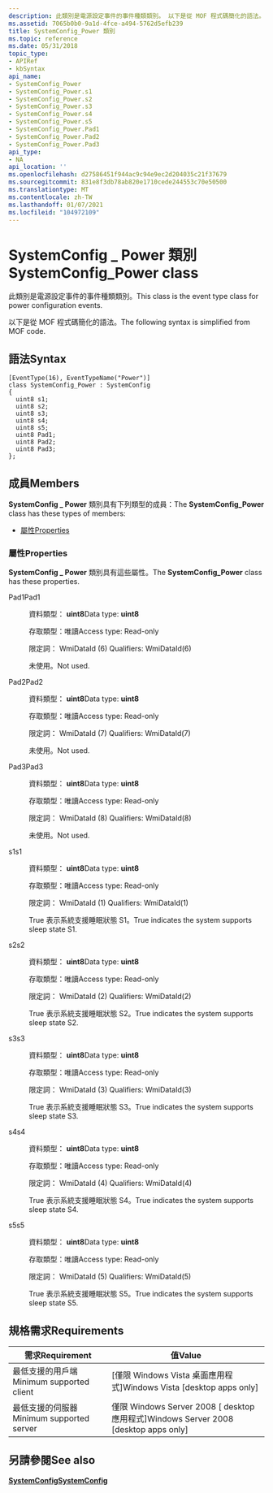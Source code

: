 ```yaml
---
description: 此類別是電源設定事件的事件種類類別。 以下是從 MOF 程式碼簡化的語法。
ms.assetid: 7065b0b0-9a1d-4fce-a494-5762d5efb239
title: SystemConfig_Power 類別
ms.topic: reference
ms.date: 05/31/2018
topic_type:
- APIRef
- kbSyntax
api_name:
- SystemConfig_Power
- SystemConfig_Power.s1
- SystemConfig_Power.s2
- SystemConfig_Power.s3
- SystemConfig_Power.s4
- SystemConfig_Power.s5
- SystemConfig_Power.Pad1
- SystemConfig_Power.Pad2
- SystemConfig_Power.Pad3
api_type:
- NA
api_location: ''
ms.openlocfilehash: d27586451f944ac9c94e9ec2d204035c21f37679
ms.sourcegitcommit: 831e8f3db78ab820e1710cede244553c70e50500
ms.translationtype: MT
ms.contentlocale: zh-TW
ms.lasthandoff: 01/07/2021
ms.locfileid: "104972109"
---
```

# <a name="systemconfig_power-class"></a><span data-ttu-id="cc831-104">SystemConfig \_ Power 類別</span><span class="sxs-lookup"><span data-stu-id="cc831-104">SystemConfig\_Power class</span></span>

<span data-ttu-id="cc831-105">此類別是電源設定事件的事件種類類別。</span><span class="sxs-lookup"><span data-stu-id="cc831-105">This class is the event type class for power configuration events.</span></span>

<span data-ttu-id="cc831-106">以下是從 MOF 程式碼簡化的語法。</span><span class="sxs-lookup"><span data-stu-id="cc831-106">The following syntax is simplified from MOF code.</span></span>

## <a name="syntax"></a><span data-ttu-id="cc831-107">語法</span><span class="sxs-lookup"><span data-stu-id="cc831-107">Syntax</span></span>

``` syntax
[EventType(16), EventTypeName("Power")]
class SystemConfig_Power : SystemConfig
{
  uint8 s1;
  uint8 s2;
  uint8 s3;
  uint8 s4;
  uint8 s5;
  uint8 Pad1;
  uint8 Pad2;
  uint8 Pad3;
};
```

## <a name="members"></a><span data-ttu-id="cc831-108">成員</span><span class="sxs-lookup"><span data-stu-id="cc831-108">Members</span></span>

<span data-ttu-id="cc831-109">**SystemConfig \_ Power** 類別具有下列類型的成員：</span><span class="sxs-lookup"><span data-stu-id="cc831-109">The **SystemConfig\_Power** class has these types of members:</span></span>

-   [<span data-ttu-id="cc831-110">屬性</span><span class="sxs-lookup"><span data-stu-id="cc831-110">Properties</span></span>](#properties)

### <a name="properties"></a><span data-ttu-id="cc831-111">屬性</span><span class="sxs-lookup"><span data-stu-id="cc831-111">Properties</span></span>

<span data-ttu-id="cc831-112">**SystemConfig \_ Power** 類別具有這些屬性。</span><span class="sxs-lookup"><span data-stu-id="cc831-112">The **SystemConfig\_Power** class has these properties.</span></span>

<dl> <dt>

<span data-ttu-id="cc831-113">Pad1</span><span class="sxs-lookup"><span data-stu-id="cc831-113">Pad1</span></span>
</dt> <dd> <dl> <dt>

<span data-ttu-id="cc831-114">資料類型： **uint8**</span><span class="sxs-lookup"><span data-stu-id="cc831-114">Data type: **uint8**</span></span>
</dt> <dt>

<span data-ttu-id="cc831-115">存取類型：唯讀</span><span class="sxs-lookup"><span data-stu-id="cc831-115">Access type: Read-only</span></span>
</dt> <dt>

<span data-ttu-id="cc831-116">限定詞： WmiDataId (6) </span><span class="sxs-lookup"><span data-stu-id="cc831-116">Qualifiers: WmiDataId(6)</span></span>
</dt> </dl>

<span data-ttu-id="cc831-117">未使用。</span><span class="sxs-lookup"><span data-stu-id="cc831-117">Not used.</span></span>

</dd> <dt>

<span data-ttu-id="cc831-118">Pad2</span><span class="sxs-lookup"><span data-stu-id="cc831-118">Pad2</span></span>
</dt> <dd> <dl> <dt>

<span data-ttu-id="cc831-119">資料類型： **uint8**</span><span class="sxs-lookup"><span data-stu-id="cc831-119">Data type: **uint8**</span></span>
</dt> <dt>

<span data-ttu-id="cc831-120">存取類型：唯讀</span><span class="sxs-lookup"><span data-stu-id="cc831-120">Access type: Read-only</span></span>
</dt> <dt>

<span data-ttu-id="cc831-121">限定詞： WmiDataId (7) </span><span class="sxs-lookup"><span data-stu-id="cc831-121">Qualifiers: WmiDataId(7)</span></span>
</dt> </dl>

<span data-ttu-id="cc831-122">未使用。</span><span class="sxs-lookup"><span data-stu-id="cc831-122">Not used.</span></span>

</dd> <dt>

<span data-ttu-id="cc831-123">Pad3</span><span class="sxs-lookup"><span data-stu-id="cc831-123">Pad3</span></span>
</dt> <dd> <dl> <dt>

<span data-ttu-id="cc831-124">資料類型： **uint8**</span><span class="sxs-lookup"><span data-stu-id="cc831-124">Data type: **uint8**</span></span>
</dt> <dt>

<span data-ttu-id="cc831-125">存取類型：唯讀</span><span class="sxs-lookup"><span data-stu-id="cc831-125">Access type: Read-only</span></span>
</dt> <dt>

<span data-ttu-id="cc831-126">限定詞： WmiDataId (8) </span><span class="sxs-lookup"><span data-stu-id="cc831-126">Qualifiers: WmiDataId(8)</span></span>
</dt> </dl>

<span data-ttu-id="cc831-127">未使用。</span><span class="sxs-lookup"><span data-stu-id="cc831-127">Not used.</span></span>

</dd> <dt>

<span data-ttu-id="cc831-128">s1</span><span class="sxs-lookup"><span data-stu-id="cc831-128">s1</span></span>
</dt> <dd> <dl> <dt>

<span data-ttu-id="cc831-129">資料類型： **uint8**</span><span class="sxs-lookup"><span data-stu-id="cc831-129">Data type: **uint8**</span></span>
</dt> <dt>

<span data-ttu-id="cc831-130">存取類型：唯讀</span><span class="sxs-lookup"><span data-stu-id="cc831-130">Access type: Read-only</span></span>
</dt> <dt>

<span data-ttu-id="cc831-131">限定詞： WmiDataId (1) </span><span class="sxs-lookup"><span data-stu-id="cc831-131">Qualifiers: WmiDataId(1)</span></span>
</dt> </dl>

<span data-ttu-id="cc831-132">True 表示系統支援睡眠狀態 S1。</span><span class="sxs-lookup"><span data-stu-id="cc831-132">True indicates the system supports sleep state S1.</span></span>

</dd> <dt>

<span data-ttu-id="cc831-133">s2</span><span class="sxs-lookup"><span data-stu-id="cc831-133">s2</span></span>
</dt> <dd> <dl> <dt>

<span data-ttu-id="cc831-134">資料類型： **uint8**</span><span class="sxs-lookup"><span data-stu-id="cc831-134">Data type: **uint8**</span></span>
</dt> <dt>

<span data-ttu-id="cc831-135">存取類型：唯讀</span><span class="sxs-lookup"><span data-stu-id="cc831-135">Access type: Read-only</span></span>
</dt> <dt>

<span data-ttu-id="cc831-136">限定詞： WmiDataId (2) </span><span class="sxs-lookup"><span data-stu-id="cc831-136">Qualifiers: WmiDataId(2)</span></span>
</dt> </dl>

<span data-ttu-id="cc831-137">True 表示系統支援睡眠狀態 S2。</span><span class="sxs-lookup"><span data-stu-id="cc831-137">True indicates the system supports sleep state S2.</span></span>

</dd> <dt>

<span data-ttu-id="cc831-138">s3</span><span class="sxs-lookup"><span data-stu-id="cc831-138">s3</span></span>
</dt> <dd> <dl> <dt>

<span data-ttu-id="cc831-139">資料類型： **uint8**</span><span class="sxs-lookup"><span data-stu-id="cc831-139">Data type: **uint8**</span></span>
</dt> <dt>

<span data-ttu-id="cc831-140">存取類型：唯讀</span><span class="sxs-lookup"><span data-stu-id="cc831-140">Access type: Read-only</span></span>
</dt> <dt>

<span data-ttu-id="cc831-141">限定詞： WmiDataId (3) </span><span class="sxs-lookup"><span data-stu-id="cc831-141">Qualifiers: WmiDataId(3)</span></span>
</dt> </dl>

<span data-ttu-id="cc831-142">True 表示系統支援睡眠狀態 S3。</span><span class="sxs-lookup"><span data-stu-id="cc831-142">True indicates the system supports sleep state S3.</span></span>

</dd> <dt>

<span data-ttu-id="cc831-143">s4</span><span class="sxs-lookup"><span data-stu-id="cc831-143">s4</span></span>
</dt> <dd> <dl> <dt>

<span data-ttu-id="cc831-144">資料類型： **uint8**</span><span class="sxs-lookup"><span data-stu-id="cc831-144">Data type: **uint8**</span></span>
</dt> <dt>

<span data-ttu-id="cc831-145">存取類型：唯讀</span><span class="sxs-lookup"><span data-stu-id="cc831-145">Access type: Read-only</span></span>
</dt> <dt>

<span data-ttu-id="cc831-146">限定詞： WmiDataId (4) </span><span class="sxs-lookup"><span data-stu-id="cc831-146">Qualifiers: WmiDataId(4)</span></span>
</dt> </dl>

<span data-ttu-id="cc831-147">True 表示系統支援睡眠狀態 S4。</span><span class="sxs-lookup"><span data-stu-id="cc831-147">True indicates the system supports sleep state S4.</span></span>

</dd> <dt>

<span data-ttu-id="cc831-148">s5</span><span class="sxs-lookup"><span data-stu-id="cc831-148">s5</span></span>
</dt> <dd> <dl> <dt>

<span data-ttu-id="cc831-149">資料類型： **uint8**</span><span class="sxs-lookup"><span data-stu-id="cc831-149">Data type: **uint8**</span></span>
</dt> <dt>

<span data-ttu-id="cc831-150">存取類型：唯讀</span><span class="sxs-lookup"><span data-stu-id="cc831-150">Access type: Read-only</span></span>
</dt> <dt>

<span data-ttu-id="cc831-151">限定詞： WmiDataId (5) </span><span class="sxs-lookup"><span data-stu-id="cc831-151">Qualifiers: WmiDataId(5)</span></span>
</dt> </dl>

<span data-ttu-id="cc831-152">True 表示系統支援睡眠狀態 S5。</span><span class="sxs-lookup"><span data-stu-id="cc831-152">True indicates the system supports sleep state S5.</span></span>

</dd> </dl>

## <a name="requirements"></a><span data-ttu-id="cc831-153">規格需求</span><span class="sxs-lookup"><span data-stu-id="cc831-153">Requirements</span></span>



| <span data-ttu-id="cc831-154">需求</span><span class="sxs-lookup"><span data-stu-id="cc831-154">Requirement</span></span> | <span data-ttu-id="cc831-155">值</span><span class="sxs-lookup"><span data-stu-id="cc831-155">Value</span></span> |
|-------------------------------------|------------------------------------------------------|
| <span data-ttu-id="cc831-156">最低支援的用戶端</span><span class="sxs-lookup"><span data-stu-id="cc831-156">Minimum supported client</span></span><br/> | <span data-ttu-id="cc831-157">\[僅限 Windows Vista 桌面應用程式\]</span><span class="sxs-lookup"><span data-stu-id="cc831-157">Windows Vista \[desktop apps only\]</span></span><br/>       |
| <span data-ttu-id="cc831-158">最低支援的伺服器</span><span class="sxs-lookup"><span data-stu-id="cc831-158">Minimum supported server</span></span><br/> | <span data-ttu-id="cc831-159">僅限 Windows Server 2008 \[ desktop 應用程式\]</span><span class="sxs-lookup"><span data-stu-id="cc831-159">Windows Server 2008 \[desktop apps only\]</span></span><br/> |



## <a name="see-also"></a><span data-ttu-id="cc831-160">另請參閱</span><span class="sxs-lookup"><span data-stu-id="cc831-160">See also</span></span>

<dl> <dt>

[<span data-ttu-id="cc831-161">**SystemConfig**</span><span class="sxs-lookup"><span data-stu-id="cc831-161">**SystemConfig**</span></span>](systemconfig.md)
</dt> </dl>

 

 




